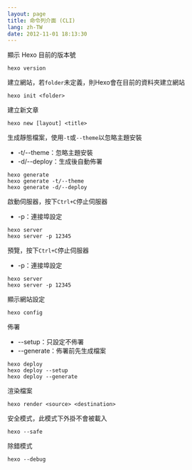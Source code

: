 ```yaml
---
layout: page
title: 命令列介面 (CLI)
lang: zh-TW
date: 2012-11-01 18:13:30
---
```


顯示 Hexo 目前的版本號

	hexo version

建立網站，若`folder`未定義，則Hexo會在目前的資料夾建立網站

	hexo init <folder>

建立新文章

	hexo new [layout] <title>

生成靜態檔案，使用`-t`或`--theme`以忽略主題安裝

- -t/--theme：忽略主題安裝
- -d/--deploy：生成後自動佈署

```
hexo generate
hexo generate -t/--theme
hexo generate -d/--deploy
```

啟動伺服器，按下`Ctrl+C`停止伺服器

- -p：連接埠設定

```
hexo server
hexo server -p 12345
```

預覽，按下`Ctrl+C`停止伺服器

- -p：連接埠設定

```
hexo server
hexo server -p 12345
```

顯示網站設定

	hexo config

佈署

- --setup：只設定不佈署
- --generate：佈署前先生成檔案

```
hexo deploy
hexo deploy --setup
hexo deploy --generate
```

渲染檔案

	hexo render <source> <destination>

安全模式，此模式下外掛不會被載入

	hexo --safe

除錯模式

	hexo --debug